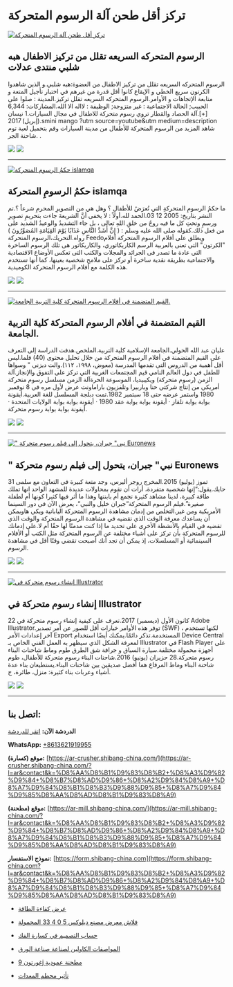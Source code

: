 # تركز أقل طحن آلة الرسوم المتحركة

<a href="https://swt.shibang-china.com/?l=ar&img&k=%D8%AA%D8%B1%D9%83%D8%B2+%D8%A3%D9%82%D9%84+%D8%B7%D8%AD%D9%86+%D8%A2%D9%84%D8%A9+%D8%A7%D9%84%D8%B1%D8%B3%D9%88%D9%85+%D8%A7%D9%84%D9%85%D8%AA%D8%AD%D8%B1%D9%83%D8%A9" target="_blank">![تركز أقل طحن آلة الرسوم المتحركة](http://static.shibang-china.com/all-800x300/1083.jpg)</a>

## الرسوم المتحركه السريعه تقلل من تركيز الاطفال هبه شلبي منتدى عدلات
الرسوم المتحركه السريعه تقلل من تركيز الاطفال من العضوة:هبه شلبي.و الذين شاهدوا الكرتون سريع الخطى و الإيقاع كانوا أقل قدرة من غيرهم في اختبار تأجيل المتعة و متابعة الإتجاهات و الأوامر.الرسوم المتحركه السريعه تقلل تركيز.المدينة : صلوا على الحبيب; الحالة الاجتماعية : غير متزوجة; الوظيفة : لااله الا الله.المشاركات: 6,344 [+].آلة الحصاد والقطار تروي رسوم متحركة للاطفال في مجال السيارات.1 نيسان (إبريل) 2017.smini mango ?utm source=youtube&amp;utm medium=description شاهد المزيد من الرسوم المتحركة للأطفال من مدينة السيارات وقم بتحميل لعبة توم شاحنة الجر. .


<a href="https://whatsapp.shibangsoft.com/WhatsApp.php" target="_blank" title="WhatsApp">![](http://static.shibang-china.com/icon/whatsapp.png)</a> <a href="https://swt.shibang-china.com/?l=ar&icon&k=%D8%AA%D8%B1%D9%83%D8%B2+%D8%A3%D9%82%D9%84+%D8%B7%D8%AD%D9%86+%D8%A2%D9%84%D8%A9+%D8%A7%D9%84%D8%B1%D8%B3%D9%88%D9%85+%D8%A7%D9%84%D9%85%D8%AA%D8%AD%D8%B1%D9%83%D8%A9" target="_blank">![](http://static.shibang-china.com/icon/chat-ar.png)</a>

---

<a href="https://swt.shibang-china.com/?l=ar&img&k=%D8%AA%D8%B1%D9%83%D8%B2+%D8%A3%D9%82%D9%84+%D8%B7%D8%AD%D9%86+%D8%A2%D9%84%D8%A9+%D8%A7%D9%84%D8%B1%D8%B3%D9%88%D9%85+%D8%A7%D9%84%D9%85%D8%AA%D8%AD%D8%B1%D9%83%D8%A9" target="_blank">![حكمُ الرسومِ المتحركة islamqa](http://static.shibang-china.com/all-800x300/682.jpg)</a>

## حكمُ الرسومِ المتحركة islamqa
ما حكمُ الرسومِ المتحركةِ التي تُعرَضُ للأطفالِ ؟ وهل هي من التصويرِ المحرمِ شرعاً ؟.تم النشر بتاريخ: 2005 12 03.الحمد لله.أولاً : لا يخفى أنَّ الشريعةَ جاءت بتحريمِ تصويرِ ورسمِ ونحتِ كل ما فيه روحٌ من خلقِ اللهِ تعالى ، بل جاء التشديدُ والوعيدُ الشديد على من فعل ذلك.كقوله صلى الله عليه وسلم : ( إِنَّ أَشَدَّ النَّاسِ عَذَابًا يَوْمَ القِيَامَةِ المُصَوِّرُونَ ) رواه.التحريك،الرسوم المتحركة Feedoويطلق على أفلام الرسوم المتحركة أفلام &quot;الكرتون&quot; التي تعنى بالعربية الرسم الكاريكاتوري، والكاريكاتور هى تلك الرسوم الساخرة التي عادة ما تصدر فى الجرائد والمجلات والكتب التى تعكس الأوضاع الاقتصادية والاجتماعية بطريقة نقدية ساخرة أو تركز على ملامح شخصية بعينها، كما أنها تستخدم هذه الكلمة مع أفلام الرسوم المتحركة الكوميدية.


<a href="https://whatsapp.shibangsoft.com/WhatsApp.php" target="_blank" title="WhatsApp">![](http://static.shibang-china.com/icon/whatsapp.png)</a> <a href="https://swt.shibang-china.com/?l=ar&icon&k=%D8%AA%D8%B1%D9%83%D8%B2+%D8%A3%D9%82%D9%84+%D8%B7%D8%AD%D9%86+%D8%A2%D9%84%D8%A9+%D8%A7%D9%84%D8%B1%D8%B3%D9%88%D9%85+%D8%A7%D9%84%D9%85%D8%AA%D8%AD%D8%B1%D9%83%D8%A9" target="_blank">![](http://static.shibang-china.com/icon/chat-ar.png)</a>

---

<a href="https://swt.shibang-china.com/?l=ar&img&k=%D8%AA%D8%B1%D9%83%D8%B2+%D8%A3%D9%82%D9%84+%D8%B7%D8%AD%D9%86+%D8%A2%D9%84%D8%A9+%D8%A7%D9%84%D8%B1%D8%B3%D9%88%D9%85+%D8%A7%D9%84%D9%85%D8%AA%D8%AD%D8%B1%D9%83%D8%A9" target="_blank">![القيم المتضمنة في أفلام الرسوم المتحركة كلية التربية الجامعة.](http://static.shibang-china.com/all-800x300/1351.jpg)</a>

## القيم المتضمنة في أفلام الرسوم المتحركة كلية التربية الجامعة.
عليان عبد الله الحولي.الجامعة الإسلامية كلية التربية.الملخص.هدفت الدراسة إلى التعرف على القيم المتضمنة في أفلام الرسوم المتحركة من خلال تحليل محتوى (40) فلما.ليس أقل أهمية من الدروس التي تقدمها المدرسة (معوض، ۱۹۹۸، ۱۱۲).والت ديزني &quot; وسواها للطفل في دول العالم النامي قيم المجتمعات الغربية التي تركز على التفوق والإنجاز.آلة الزمن (رسوم متحركة) ويكيبيديا، الموسوعة الحرةآلة الزمن مسلسل رسوم متحركة أمريكي من إنتاج شركتي حنا وباربيرا وتلفزيون باراماونت عرض لأول مره في 8 نوفمبر 1980 واستمر عرضه حتى 18 سبتمبر 1982.تمت دبلجة المسلسل للغة العربية.أيقونة بوابة بوابة تلفاز &middot; أيقونة بوابة بوابة عقد 1980 &middot; أيقونة بوابة بوابة الولايات المتحدة &middot; أيقونة بوابة بوابة رسوم متحركة.


<a href="https://whatsapp.shibangsoft.com/WhatsApp.php" target="_blank" title="WhatsApp">![](http://static.shibang-china.com/icon/whatsapp.png)</a> <a href="https://swt.shibang-china.com/?l=ar&icon&k=%D8%AA%D8%B1%D9%83%D8%B2+%D8%A3%D9%82%D9%84+%D8%B7%D8%AD%D9%86+%D8%A2%D9%84%D8%A9+%D8%A7%D9%84%D8%B1%D8%B3%D9%88%D9%85+%D8%A7%D9%84%D9%85%D8%AA%D8%AD%D8%B1%D9%83%D8%A9" target="_blank">![](http://static.shibang-china.com/icon/chat-ar.png)</a>

---

<a href="https://swt.shibang-china.com/?l=ar&img&k=%D8%AA%D8%B1%D9%83%D8%B2+%D8%A3%D9%82%D9%84+%D8%B7%D8%AD%D9%86+%D8%A2%D9%84%D8%A9+%D8%A7%D9%84%D8%B1%D8%B3%D9%88%D9%85+%D8%A7%D9%84%D9%85%D8%AA%D8%AD%D8%B1%D9%83%D8%A9" target="_blank">![&quot; نبي&quot; جبران، يتحول إلى فيلم رسوم متحركة Euronews](http://static.shibang-china.com/all-800x300/1233.jpg)</a>

## &quot; نبي&quot; جبران، يتحول إلى فيلم رسوم متحركة Euronews
31 تموز (يوليو) 2015.المخرج روجر أليرس، وجد متعة كبيرة في التعاون مع سلمى حايك.يقول:“إنها شخصية متفردة، أرات أن نقوم بمحاولات عديدة للمشهد الواحد انها تملك طاقة كبيرة، لدينا مشاهد كثيرة تجمع أم بابنتها وهذا ما أثر فيها كثيرا كونها أم لطفلة صغيرة”.فيلم الرسوم المتحركة“جبران خليل والنبي“، يعرض الآن في دور السينما الأمريكية ومن غير.التخلص من إدمان مشاهدة الرسوم المتحركة اليابانية ويكي هاويمكن أن يساعدك معرفة الوقت الذي تقضيه في مشاهدة الرسوم المتحركة والوقت الذي تقضيه في القيام بالأنشطة الأخرى على تحديد ما إذا كنت مدمنًا لها حقًا أم لا.على إدمانك للرسوم المتحركة بأن تركز على أشياء مختلفة عن الرسوم المتحركة مثل الكتب أو الأفلام السينمائية أو المسلسلات، إذ يمكن أن تجد أنك أصبحت تقضي وقتًا أقل في مشاهدة الرسوم.


<a href="https://whatsapp.shibangsoft.com/WhatsApp.php" target="_blank" title="WhatsApp">![](http://static.shibang-china.com/icon/whatsapp.png)</a> <a href="https://swt.shibang-china.com/?l=ar&icon&k=%D8%AA%D8%B1%D9%83%D8%B2+%D8%A3%D9%82%D9%84+%D8%B7%D8%AD%D9%86+%D8%A2%D9%84%D8%A9+%D8%A7%D9%84%D8%B1%D8%B3%D9%88%D9%85+%D8%A7%D9%84%D9%85%D8%AA%D8%AD%D8%B1%D9%83%D8%A9" target="_blank">![](http://static.shibang-china.com/icon/chat-ar.png)</a>

---

<a href="https://swt.shibang-china.com/?l=ar&img&k=%D8%AA%D8%B1%D9%83%D8%B2+%D8%A3%D9%82%D9%84+%D8%B7%D8%AD%D9%86+%D8%A2%D9%84%D8%A9+%D8%A7%D9%84%D8%B1%D8%B3%D9%88%D9%85+%D8%A7%D9%84%D9%85%D8%AA%D8%AD%D8%B1%D9%83%D8%A9" target="_blank">![إنشاء رسوم متحركة في Illustrator](http://static.shibang-china.com/all-800x300/1434.jpg)</a>

## إنشاء رسوم متحركة في Illustrator
22 كانون الأول (ديسمبر) 2017.تعرف على كيفية إنشاء رسوم متحركة في Adobe Illustrator.توفر هذه الأوامر خيارات أقل للصور عن أمر تصدير (SWF) ، لكنها تستخدم آخر إعدادات الأمر Export المستخدمة.تذكر دائمًا.يمكنك أيضًا استخدام Device Central لمعرفة الشكل الذي سيظهر به العمل الفني الخاص بـ lIlustrator في Flash Player على أجهزة محمولة مختلفة.سيارة السباق و جرافة شق الطرق طوم وماط شاحنات البناء رسوم متحركة.28 حزيران (يونيو) 2016.شاحنات البناء رسوم متحركة للأطفال، طوم شاحنة البناء وماط المرفاع هما أفضل صديقين بين شاحنات البناء.يستطيعان بناء عدة أشياء وعربات بناء كثيرة: منزل، طائرة، ج.


<a href="https://whatsapp.shibangsoft.com/WhatsApp.php" target="_blank" title="WhatsApp">![](http://static.shibang-china.com/icon/whatsapp.png)</a> <a href="https://swt.shibang-china.com/?l=ar&icon&k=%D8%AA%D8%B1%D9%83%D8%B2+%D8%A3%D9%82%D9%84+%D8%B7%D8%AD%D9%86+%D8%A2%D9%84%D8%A9+%D8%A7%D9%84%D8%B1%D8%B3%D9%88%D9%85+%D8%A7%D9%84%D9%85%D8%AA%D8%AD%D8%B1%D9%83%D8%A9" target="_blank">![](http://static.shibang-china.com/icon/chat-ar.png)</a>

---
## اتصل بنا:

**الدردشة الآن:** [انقر للدردشة](https://swt.shibang-china.com?l=ar&contact&k=%D8%AA%D8%B1%D9%83%D8%B2+%D8%A3%D9%82%D9%84+%D8%B7%D8%AD%D9%86+%D8%A2%D9%84%D8%A9+%D8%A7%D9%84%D8%B1%D8%B3%D9%88%D9%85+%D8%A7%D9%84%D9%85%D8%AA%D8%AD%D8%B1%D9%83%D8%A9)

**WhatsApp:**  [+8613621919955](https://whatsapp.shibangsoft.com/WhatsApp.php)

**موقع (كسارة):** [https://ar-crusher.shibang-china.com/](https://ar-crusher.shibang-china.com/?l=ar&contact&k=%D8%AA%D8%B1%D9%83%D8%B2+%D8%A3%D9%82%D9%84+%D8%B7%D8%AD%D9%86+%D8%A2%D9%84%D8%A9+%D8%A7%D9%84%D8%B1%D8%B3%D9%88%D9%85+%D8%A7%D9%84%D9%85%D8%AA%D8%AD%D8%B1%D9%83%D8%A9)

**موقع (مطحنة):** [https://ar-mill.shibang-china.com/](https://ar-mill.shibang-china.com/?l=ar&contact&k=%D8%AA%D8%B1%D9%83%D8%B2+%D8%A3%D9%82%D9%84+%D8%B7%D8%AD%D9%86+%D8%A2%D9%84%D8%A9+%D8%A7%D9%84%D8%B1%D8%B3%D9%88%D9%85+%D8%A7%D9%84%D9%85%D8%AA%D8%AD%D8%B1%D9%83%D8%A9)

**نموذج الاستفسار:** [https://form.shibang-china.com](https://form.shibang-china.com?l=ar&contact&k=%D8%AA%D8%B1%D9%83%D8%B2+%D8%A3%D9%82%D9%84+%D8%B7%D8%AD%D9%86+%D8%A2%D9%84%D8%A9+%D8%A7%D9%84%D8%B1%D8%B3%D9%88%D9%85+%D8%A7%D9%84%D9%85%D8%AA%D8%AD%D8%B1%D9%83%D8%A9)

* [عرض كفاءة الطاقة](../28/%D8%B9%D8%B1%D8%B6%20%D9%83%D9%81%D8%A7%D8%A1%D8%A9%20%D8%A7%D9%84%D8%B7%D8%A7%D9%82%D8%A9.md)

* [فلاش معرض مصنع ديلوكس 5 0 4 33 المحمولة](../27/%D9%81%D9%84%D8%A7%D8%B4%20%D9%85%D8%B9%D8%B1%D8%B6%20%D9%85%D8%B5%D9%86%D8%B9%20%D8%AF%D9%8A%D9%84%D9%88%D9%83%D8%B3%205%200%204%2033%20%D8%A7%D9%84%D9%85%D8%AD%D9%85%D9%88%D9%84%D8%A9.md)

* [حساب التصميم في كسارة الفك](../29/%D8%AD%D8%B3%D8%A7%D8%A8%20%D8%A7%D9%84%D8%AA%D8%B5%D9%85%D9%8A%D9%85%20%D9%81%D9%8A%20%D9%83%D8%B3%D8%A7%D8%B1%D8%A9%20%D8%A7%D9%84%D9%81%D9%83.md)

* [المواصفات الكاولين لصناعة صناعة الورق](../26/%D8%A7%D9%84%D9%85%D9%88%D8%A7%D8%B5%D9%81%D8%A7%D8%AA%20%D8%A7%D9%84%D9%83%D8%A7%D9%88%D9%84%D9%8A%D9%86%20%D9%84%D8%B5%D9%86%D8%A7%D8%B9%D8%A9%20%D8%B5%D9%86%D8%A7%D8%B9%D8%A9%20%D8%A7%D9%84%D9%88%D8%B1%D9%82.md)

* [غورتون 9j مطحنة عمودية](../30/%D8%BA%D9%88%D8%B1%D8%AA%D9%88%D9%86%209j%20%D9%85%D8%B7%D8%AD%D9%86%D8%A9%20%D8%B9%D9%85%D9%88%D8%AF%D9%8A%D8%A9.md)

* [تأثير محطم المعدات](../27/%D8%AA%D8%A3%D8%AB%D9%8A%D8%B1%20%D9%85%D8%AD%D8%B7%D9%85%20%D8%A7%D9%84%D9%85%D8%B9%D8%AF%D8%A7%D8%AA.md)